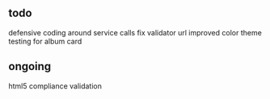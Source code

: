 todo
----
defensive coding around service calls
fix validator url
improved color theme
testing for album card

ongoing
-------
html5 compliance validation
